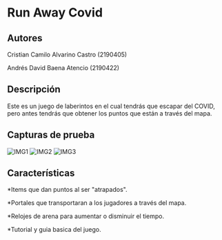 ﻿# Run Away Covid

## Autores 

Cristian Camilo Alvarino Castro (2190405)

Andrés David Baena Atencio (2190422)

## Descripción

Este es un juego de laberintos en el cual tendrás que escapar del COVID, pero antes tendrás que obtener los puntos que están a través del mapa.

## Capturas de prueba

![IMG1](https://3h2czq.bn.files.1drv.com/y4mM3TaUijaHvnxBQVftPGvophaw3OVSpa-Q6N1qXyl_qo6U6G8e4Ol81y9HCu13h5Frd2eYERSjO063mGe4mYD2KVRGTVi6dpRUHaOIK6_ixx42Y6bBit-hDx5NZVC0VP9nWfnyKqKSZQgmyUl6SLXxQqQHSuYHomEDHEtvcFywp3PvO2Cbs-iMVyWNCvoEVjItfMc71SfXIXVASaBggmPNA?width=660&height=389&cropmode=none) 
![IMG2](https://232czq.bn.files.1drv.com/y4misf_iXoVSElbeA-0yFGzcEyAHMgL3kBNac6Efs8h38RWLeMD2V85n-zworTRDnH905OqJraEwiVzKWG3Xr6tM5lmy2lLvyKCFJRrMW3s4_mEooHKGtwztrvt4xIwmjbUUMaSWqOQ-JrfaJsb9xZvEBSHh6gYJLekU9bReJMHfpie33Z9T5vzsKMGPi47VyEnwLflmJ_TVESuqrM8_2lZSQ?width=660&height=389&cropmode=none)
![IMG3](https://2x2czq.bn.files.1drv.com/y4mPMDZbMw1t9jVQlhcfx_aY1sV0WVgE2po26ygtoyzkebuXrV-pWW_SsXbEp0G1oTuXw7wl51GsReHy-2M9VRH9s8FVmy5agMURJbgorYTeozVjGwTPw2I99Qsz8sPDyuYhCXHHFj7qvZJ1IfHBwTyu03jGycIvIk5t1uuAmr0prQn4nSkUd7hMXSp4T2ULi2EO5jW-KGDS0yNnk9JcDpzTw?width=660&height=388&cropmode=none)

## Características

*Items que dan puntos al ser "atrapados".

*Portales que transportaran a los jugadores a través del mapa.

*Relojes de arena para aumentar o disminuir el tiempo.

*Tutorial y guia basica del juego.
